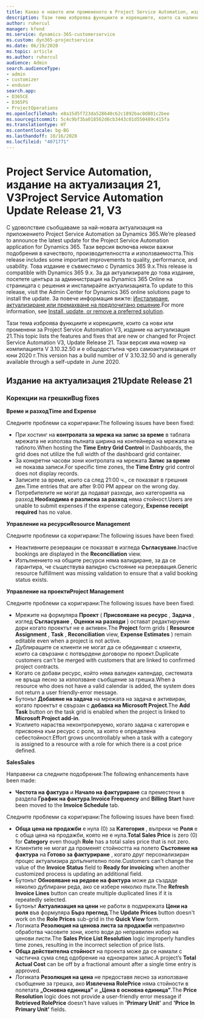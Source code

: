 ```yaml
---
title: Какво е новото или промененото в Project Service Automation, издание на актуализация 21, V3
description: Тази тема изброява функциите и корекциите, които са налични в Project Service Automation V3, издание на актуализация 21, V3.
author: ruhercul
manager: kfend
ms.service: dynamics-365-customerservice
ms.custom: dyn365-projectservice
ms.date: 06/19/2020
ms.topic: article
ms.author: ruhercul
audience: Admin
search.audienceType:
- admin
- customizer
- enduser
search.app:
- D365CE
- D365PS
- ProjectOperations
ms.openlocfilehash: e8a15d5f723da528640c62c1892bac0d801c2bee
ms.sourcegitcommit: 5c4c9bf3ba018562d6cb3443c01d550489c415fa
ms.translationtype: HT
ms.contentlocale: bg-BG
ms.lasthandoff: 10/16/2020
ms.locfileid: "4071771"
---
```

# <a name="project-service-automation-update-release-21-v3"></a><span data-ttu-id="572c5-103">Project Service Automation, издание на актуализация 21, V3</span><span class="sxs-lookup"><span data-stu-id="572c5-103">Project Service Automation Update Release 21, V3</span></span>

<span data-ttu-id="572c5-104">С удоволствие съобщаваме за най-новата актуализация на приложението Project Service Automation за Dynamics 365.</span><span class="sxs-lookup"><span data-stu-id="572c5-104">We’re pleased to announce the latest update for the Project Service Automation application for Dynamics 365.</span></span> <span data-ttu-id="572c5-105">Тази версия включва някои важни подобрения в качеството, производителността и използваемостта.</span><span class="sxs-lookup"><span data-stu-id="572c5-105">This release includes some important improvements to quality, performance, and usability.</span></span> <span data-ttu-id="572c5-106">Това издание е съвместимо с Dynamics 365 9.x.</span><span class="sxs-lookup"><span data-stu-id="572c5-106">This release is compatible with Dynamics 365 9.x.</span></span> <span data-ttu-id="572c5-107">За да актуализирате до това издание, посетете центъра за администрация на Dynamics 365 Online на страницата с решения и инсталирайте актуализацията.</span><span class="sxs-lookup"><span data-stu-id="572c5-107">To update to this release, visit the Admin Center for Dynamics 365 online solutions page to install the update.</span></span> <span data-ttu-id="572c5-108">За повече информация вижте: [Инсталиране, актуализиране или премахване на предпочитано решение](https://docs.microsoft.com/power-platform/admin/install-remove-preferred-solution).</span><span class="sxs-lookup"><span data-stu-id="572c5-108">For more information, see [Install, update, or remove a preferred solution](https://docs.microsoft.com/power-platform/admin/install-remove-preferred-solution).</span></span>

<span data-ttu-id="572c5-109">Тази тема изброява функциите и корекциите, които са нови или променени за Project Service Automation V3, издание на актуализация 21.</span><span class="sxs-lookup"><span data-stu-id="572c5-109">This topic lists the features and fixes that are new or changed for Project Service Automation V3, Update Release 21.</span></span> <span data-ttu-id="572c5-110">Тази версия има номер на компилацията V 3.10.32.50 и е общодостъпна чрез самоактуализация от юни 2020 г.</span><span class="sxs-lookup"><span data-stu-id="572c5-110">This version has a build number of V 3.10.32.50 and is generally available through a self-update in June 2020.</span></span>

## <a name="update-release-21"></a><span data-ttu-id="572c5-111">Издание на актуализация 21</span><span class="sxs-lookup"><span data-stu-id="572c5-111">Update Release 21</span></span>

### <a name="bug-fixes"></a><span data-ttu-id="572c5-112">Корекции на грешки</span><span class="sxs-lookup"><span data-stu-id="572c5-112">Bug fixes</span></span>

<span data-ttu-id="572c5-113">**Време и разход**</span><span class="sxs-lookup"><span data-stu-id="572c5-113">**Time and Expense**</span></span>

<span data-ttu-id="572c5-114">Следните проблеми са коригирани:</span><span class="sxs-lookup"><span data-stu-id="572c5-114">The following issues have been fixed:</span></span>

- <span data-ttu-id="572c5-115">При хостинг на **контролата за мрежа на запис за време** в таблата мрежата не използва пълната ширина на контейнера на мрежата на таблото.</span><span class="sxs-lookup"><span data-stu-id="572c5-115">When hosting the **Time Entry Grid Control** in Dashboards, the grid does not utilize the full width of the dashboard grid container.</span></span>
- <span data-ttu-id="572c5-116">За конкретни часови зони контролата на мрежата **Запис за време** не показва записи.</span><span class="sxs-lookup"><span data-stu-id="572c5-116">For specific time zones, the **Time Entry** grid control does not display records.</span></span>
- <span data-ttu-id="572c5-117">Записите за време, които са след 21:00 ч., се показват в грешния ден.</span><span class="sxs-lookup"><span data-stu-id="572c5-117">Time entries that are after 9:00 PM appear on the wrong day.</span></span>
- <span data-ttu-id="572c5-118">Потребителите не могат да подават разходи, ако категорията на разход **Необходима е разписка за разход** няма стойност.</span><span class="sxs-lookup"><span data-stu-id="572c5-118">Users are unable to submit expenses if the expense category, **Expense receipt required** has no value.</span></span>

<span data-ttu-id="572c5-119">**Управление на ресурси**</span><span class="sxs-lookup"><span data-stu-id="572c5-119">**Resource Management**</span></span>

<span data-ttu-id="572c5-120">Следните проблеми са коригирани:</span><span class="sxs-lookup"><span data-stu-id="572c5-120">The following issues have been fixed:</span></span>

- <span data-ttu-id="572c5-121">Неактивните резервации се показват в изгледа **Съгласуване**.</span><span class="sxs-lookup"><span data-stu-id="572c5-121">Inactive bookings are displayed in the **Reconciliation** view.</span></span>
- <span data-ttu-id="572c5-122">Изпълнението на общите ресурси няма валидиране, за да се гарантира, че съществува валидно състояние на резервация.</span><span class="sxs-lookup"><span data-stu-id="572c5-122">Generic resource fulfillment was missing validation to ensure that a valid booking status exists.</span></span>

<span data-ttu-id="572c5-123">**Управление на проекти**</span><span class="sxs-lookup"><span data-stu-id="572c5-123">**Project Management**</span></span>

<span data-ttu-id="572c5-124">Следните проблеми са коригирани:</span><span class="sxs-lookup"><span data-stu-id="572c5-124">The following issues have been fixed:</span></span>

- <span data-ttu-id="572c5-125">Мрежите на формуляра **Проект** ( **Присвояване на ресурс** , **Задача** , изглед **Съгласуване** , **Оценки на разходи** ) остават редактируеми дори когато проектът не е активен.</span><span class="sxs-lookup"><span data-stu-id="572c5-125">The **Project** form grids ( **Resource Assignment** , **Task** , **Reconciliation** view, **Expense Estimates** ) remain editable even when a project is not active.</span></span>
- <span data-ttu-id="572c5-126">Дублиращите се клиенти не могат да се обединяват с клиенти, които са свързани с потвърдени договори по проект.</span><span class="sxs-lookup"><span data-stu-id="572c5-126">Duplicate customers can't be merged with customers that are linked to confirmed project contracts.</span></span>
- <span data-ttu-id="572c5-127">Когато се добави ресурс, който няма валиден календар, системата не връща лесно за използване съобщение за грешка.</span><span class="sxs-lookup"><span data-stu-id="572c5-127">When a resource who does not have a valid calendar is added, the system does not return a user friendly-error message.</span></span>
- <span data-ttu-id="572c5-128">Бутонът **Добавяне на задача** на мрежата на задача е активиран, когато проектът е свързан с **добавка на Microsoft Project**.</span><span class="sxs-lookup"><span data-stu-id="572c5-128">The **Add Task** button on the task grid is enabled when the project is linked to **Microsoft Project add-in**.</span></span>
- <span data-ttu-id="572c5-129">Усилието нараства неконтролируемо, когато задача с категория е присвоена към ресурс с роля, за която е определена себестойност.</span><span class="sxs-lookup"><span data-stu-id="572c5-129">Effort grows uncontrollably when a task with a category is assigned to a resource with a role for which there is a cost price defined.</span></span>

<span data-ttu-id="572c5-130">**Sales**</span><span class="sxs-lookup"><span data-stu-id="572c5-130">**Sales**</span></span>

<span data-ttu-id="572c5-131">Направени са следните подобрения:</span><span class="sxs-lookup"><span data-stu-id="572c5-131">The following enhancements have been made:</span></span>

- <span data-ttu-id="572c5-132">**Честота на фактура** и **Начало на фактуриране** са преместени в раздела **График на фактура**.</span><span class="sxs-lookup"><span data-stu-id="572c5-132">**Invoice Frequency** and **Billing Start** have been moved to the **Invoice Schedule** tab.</span></span>

<span data-ttu-id="572c5-133">Следните проблеми са коригирани:</span><span class="sxs-lookup"><span data-stu-id="572c5-133">The following issues have been fixed:</span></span>

- <span data-ttu-id="572c5-134">**Обща цена на продажби** е нула (0) за **Категория** , въпреки че **Роля** е с обща цена на продажби, която не е нула.</span><span class="sxs-lookup"><span data-stu-id="572c5-134">**Total Sales Price** is zero (0) for **Category** even though **Role** has a total sales price that is not zero.</span></span>
- <span data-ttu-id="572c5-135">Клиентите не могат да променят стойността на полето **Състояние на фактура** на **Готово за фактуриране** , когато друг персонализиран процес актуализира допълнително поле.</span><span class="sxs-lookup"><span data-stu-id="572c5-135">Customers can't change the value of the **Invoice Status** field to **Ready for invoicing** when another customized process is updating an additional field.</span></span>
- <span data-ttu-id="572c5-136">Бутонът **Обновяване на редове на фактура** може да създаде няколко дублирани реда, ако се избере няколко пъти.</span><span class="sxs-lookup"><span data-stu-id="572c5-136">The **Refresh Invoice Lines** button can create multiple duplicated lines if it is repeatedly selected.</span></span>
- <span data-ttu-id="572c5-137">Бутонът **Актуализация на цени** не работи в подмрежата **Цени на роля** във формуляра **Бърз преглед**.</span><span class="sxs-lookup"><span data-stu-id="572c5-137">The **Update Prices** button doesn't work on the **Role Prices** sub-grid in the **Quick View** form.</span></span>
- <span data-ttu-id="572c5-138">Логиката **Резолюция на ценова листа за продажби** неправилно обработва часовите зони, което води до неправилен избор на ценови листи.</span><span class="sxs-lookup"><span data-stu-id="572c5-138">The **Sales Price List Resolution** logic improperly handles time zones, resulting in the incorrect selection of price lists.</span></span>
- <span data-ttu-id="572c5-139">**Обща действителна стойност** на проекта може да се намали с частична сума след одобрение на еднократен запис.</span><span class="sxs-lookup"><span data-stu-id="572c5-139">A project’s **Total Actual Cost** can be off by a fractional amount after a single time entry is approved.</span></span>
- <span data-ttu-id="572c5-140">Логиката **Резолюция на цена** не предоставя лесно за използване съобщение за грешка, ако **Извлечена RolePrice** няма стойности в полетата **„Основна единица”** и **„Цена в основна единица”**.</span><span class="sxs-lookup"><span data-stu-id="572c5-140">The **Price Resolution** logic does not provide a user-friendly error message if **Retrieved RolePrice** doesn't have values in **'Primary Unit'** and **'Price In Primary Unit'** fields.</span></span>
